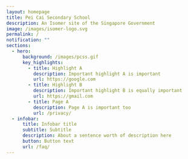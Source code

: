 ```yaml
---
layout: homepage
title: Pei Cai Secondary School
description: An Isomer site of the Singapore Government
image: /images/isomer-logo.svg
permalink: /
notification: ""
sections:
  - hero:
      background: /images/pcss.gif
      key_highlights:
        - title: Highlight A
          description: Important highlight A is important
          url: https://google.com
        - title: Highlight B
          description: Important highlight B is equally important
          url: https://gmail.com
        - title: Page A
          description: Page A is important too
          url: /privacy/
  - infobar:
      title: Infobar title
      subtitle: Subtitle
      description: About a sentence worth of description here
      button: Button text
      url: /faq/
---
```

